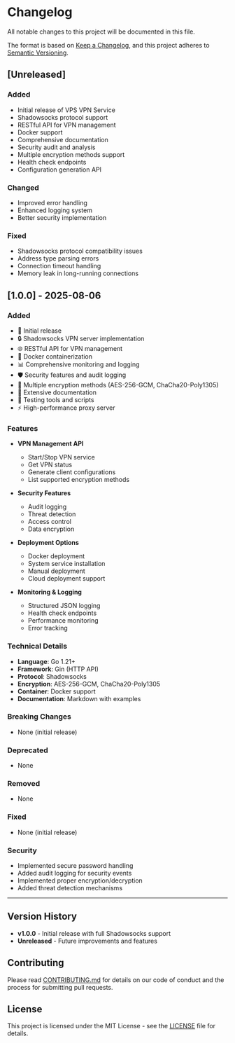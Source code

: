 # Changelog

All notable changes to this project will be documented in this file.

The format is based on [Keep a Changelog](https://keepachangelog.com/en/1.0.0/),
and this project adheres to [Semantic Versioning](https://semver.org/spec/v2.0.0.html).

## [Unreleased]

### Added
- Initial release of VPS VPN Service
- Shadowsocks protocol support
- RESTful API for VPN management
- Docker support
- Comprehensive documentation
- Security audit and analysis
- Multiple encryption methods support
- Health check endpoints
- Configuration generation API

### Changed
- Improved error handling
- Enhanced logging system
- Better security implementation

### Fixed
- Shadowsocks protocol compatibility issues
- Address type parsing errors
- Connection timeout handling
- Memory leak in long-running connections

## [1.0.0] - 2025-08-06

### Added
- 🚀 Initial release
- 🔒 Shadowsocks VPN server implementation
- 🌐 RESTful API for VPN management
- 🐳 Docker containerization
- 📊 Comprehensive monitoring and logging
- 🛡️ Security features and audit logging
- 🔐 Multiple encryption methods (AES-256-GCM, ChaCha20-Poly1305)
- 📝 Extensive documentation
- 🧪 Testing tools and scripts
- ⚡ High-performance proxy server

### Features
- **VPN Management API**
  - Start/Stop VPN service
  - Get VPN status
  - Generate client configurations
  - List supported encryption methods

- **Security Features**
  - Audit logging
  - Threat detection
  - Access control
  - Data encryption

- **Deployment Options**
  - Docker deployment
  - System service installation
  - Manual deployment
  - Cloud deployment support

- **Monitoring & Logging**
  - Structured JSON logging
  - Health check endpoints
  - Performance monitoring
  - Error tracking

### Technical Details
- **Language**: Go 1.21+
- **Framework**: Gin (HTTP API)
- **Protocol**: Shadowsocks
- **Encryption**: AES-256-GCM, ChaCha20-Poly1305
- **Container**: Docker support
- **Documentation**: Markdown with examples

### Breaking Changes
- None (initial release)

### Deprecated
- None

### Removed
- None

### Fixed
- None (initial release)

### Security
- Implemented secure password handling
- Added audit logging for security events
- Implemented proper encryption/decryption
- Added threat detection mechanisms

---

## Version History

- **v1.0.0** - Initial release with full Shadowsocks support
- **Unreleased** - Future improvements and features

## Contributing

Please read [CONTRIBUTING.md](CONTRIBUTING.md) for details on our code of conduct and the process for submitting pull requests.

## License

This project is licensed under the MIT License - see the [LICENSE](LICENSE) file for details. 